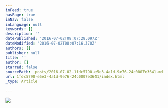 ```yaml
---
inFeed: true
hasPage: true
inNav: false
inLanguage: null
keywords: []
description: ''
datePublished: '2016-07-02T08:07:28.097Z'
dateModified: '2016-07-02T08:07:16.370Z'
authors: []
publisher: null
title: ''
author: []
starred: false
sourcePath: _posts/2016-07-02-1fdc5790-e5e3-4a1d-9e76-24c0007e3641.md
url: 1fdc5790-e5e3-4a1d-9e76-24c0007e3641/index.html
_type: Article

---
```

![](https://the-grid-user-content.s3-us-west-2.amazonaws.com/e9bc1b9d-d8c2-427e-a180-0ce16c80fcc1.jpg)